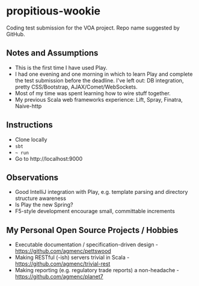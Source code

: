 # propitious-wookie

Coding test submission for the VOA project. Repo name suggested by GitHub.

## Notes and Assumptions
* This is the first time I have used Play.
* I had one evening and one morning in which to learn Play and complete the test submission before the deadline. I've left out: DB integration, pretty CSS/Bootstrap, AJAX/Comet/WebSockets.
* Most of my time was spent learning how to wire stuff together.
* My previous Scala web frameworks experience: Lift, Spray, Finatra, Naive-http

## Instructions
* Clone locally
* ```sbt```
* ```~ run```
* Go to http://localhost:9000

## Observations
* Good IntelliJ integration with Play, e.g. template parsing and directory structure awareness
* Is Play the new Spring?
* F5-style development encourage small, committable increments

## My Personal Open Source Projects / Hobbies
 * Executable documentation / specification-driven design - https://github.com/agmenc/pettswood
 * Making RESTful (-ish) servers trivial in Scala - https://github.com/agmenc/trivial-rest
 * Making reporting (e.g. regulatory trade reports) a non-headache - https://github.com/agmenc/planet7
